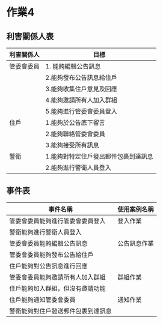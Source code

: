 # 作業4
## 利害關係人表
|利害關係人|目標|
|----------|---------|
|管委會委員|1. 能夠編輯公告訊息|
||2.能夠發布公告訊息給住戶|
||3.能夠收集住戶意見及回應|
||4.能夠邀請所有人加入群組|
||5.能夠進行管委會委員登入|
|住戶|1.能夠於公告底下留言|
||2.能夠聯絡管委會委員|
||3.能夠接受所有訊息|
|警衛|1.能夠對特定住戶發出郵件包裹到達訊息|
||2.能夠進行警衛人員登入|
## 事件表

|事件名稱|使用案例名稱|
|----------|---------|
|管委會委員能夠進行管委會委員登入|登入作業|
|警衛能夠進行警衛人員登入||
|管委會委員能夠編輯公告訊息|公告訊息作業|
|管委會委員能夠發布公告給住戶||
|住戶能夠對公告訊息進行回應||
|管委會委員能夠邀請所有人加入群組|群組作業|
|住戶能夠加入群組，但沒有邀請功能||
|住戶能夠通知管委會委員|通知作業|
|警衛能夠對住戶發送郵件包裹到達訊息||

